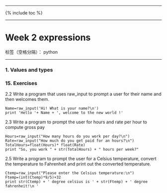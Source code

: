 ﻿
---

{% include toc %}

---


# Week 2 expressions


标签（空格分隔）： python

---
### 1. Values and types
### 15. Exercises
2.2 Write a program that uses raw_input to prompt a user for their name and then welcomes them.
```
Name=raw_input('Hi! What is your name?\n')
print 'Hello '+ Name + ', welcome to the new world !'
```
2.3 Write a program to prompt the user for hours and rate per hour to compute gross pay
```
Hours=raw_input("How many hours do you work per day?\n")
Rate=raw_input("How much do you get paid for an hours?\n")
TotalHours=float(Hours)* float(Rate)
print "So, you work " + str(TotalHours) + " hours per week?"
```
2.5 Write a program to prompt the user for a Celsius temperature, convert the temperature to Fahrenheit and print out the converted temperature.
```
Ctemp=raw_input("Please enter the Celsius temperature:\n")
Ftemp=(int(Ctemp)*9/5)+32
print str(Ctemp) + ' degree celsius is ' + str(Ftemp) + ' degree fahrenheit!\n '
```




